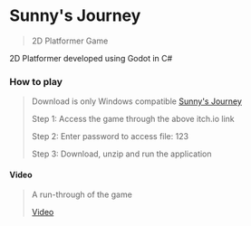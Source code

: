 # **Sunny's Journey**
> 2D Platformer Game

2D Platformer developed using Godot in C#

### How to play
> Download is only Windows compatible 
> [Sunny's Journey](https://lmwebb.itch.io/sunnys-journey)
> 
> Step 1: Access the game through the above itch.io link
> 
> Step 2: Enter password to access file: 123
> 
> Step 3: Download, unzip and run the application
> 

#### Video
> A run-through of the game
> 
> [Video](https://youtu.be/Nxl5Qixrh4E)
